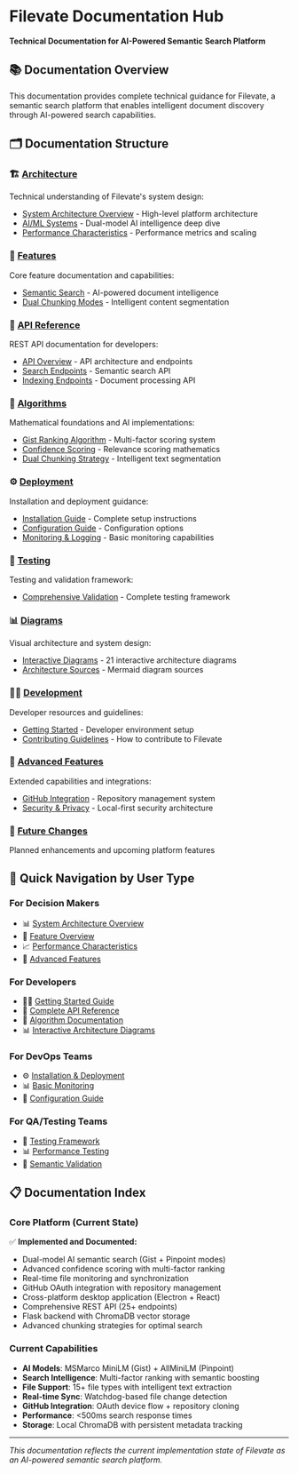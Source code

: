 # Filevate Documentation Hub

**Technical Documentation for AI-Powered Semantic Search Platform**

## 📚 **Documentation Overview**

This documentation provides complete technical guidance for Filevate, a semantic search platform that enables intelligent document discovery through AI-powered search capabilities.

## 🗂️ **Documentation Structure**

### **🏗️ [Architecture](architecture/)**
Technical understanding of Filevate's system design:
- [System Architecture Overview](architecture/overview.md) - High-level platform architecture
- [AI/ML Systems](architecture/ai-ml-systems.md) - Dual-model AI intelligence deep dive
- [Performance Characteristics](architecture/performance.md) - Performance metrics and scaling

### **🚀 [Features](features/)**
Core feature documentation and capabilities:
- [Semantic Search](features/semantic-search.md) - AI-powered document intelligence
- [Dual Chunking Modes](features/dual-chunking-modes.md) - Intelligent content segmentation

### **🔧 [API Reference](api/)**
REST API documentation for developers:
- [API Overview](api/README.md) - API architecture and endpoints
- [Search Endpoints](api/search-endpoints.md) - Semantic search API
- [Indexing Endpoints](api/indexing-endpoints.md) - Document processing API

### **🧮 [Algorithms](algorithms/)**
Mathematical foundations and AI implementations:
- [Gist Ranking Algorithm](algorithms/gist-ranking.md) - Multi-factor scoring system
- [Confidence Scoring](algorithms/confidence-scoring.md) - Relevance scoring mathematics
- [Dual Chunking Strategy](algorithms/dual-chunking.md) - Intelligent text segmentation

### **⚙️ [Deployment](deployment/)**
Installation and deployment guidance:
- [Installation Guide](deployment/installation.md) - Complete setup instructions
- [Configuration Guide](deployment/configuration.md) - Configuration options
- [Monitoring & Logging](deployment/monitoring-logging.md) - Basic monitoring capabilities

### **🧪 [Testing](testing/)**
Testing and validation framework:
- [Comprehensive Validation](testing/comprehensive-validation.md) - Complete testing framework

### **📊 [Diagrams](diagrams/)**
Visual architecture and system design:
- [Interactive Diagrams](diagrams/interactive/) - 21 interactive architecture diagrams
- [Architecture Sources](diagrams/architecture/) - Mermaid diagram sources

### **👩‍💻 [Development](development/)**
Developer resources and guidelines:
- [Getting Started](development/getting-started.md) - Developer environment setup
- [Contributing Guidelines](development/contributing.md) - How to contribute to Filevate

### **🏢 [Advanced Features](enterprise/)**
Extended capabilities and integrations:
- [GitHub Integration](enterprise/github-integration.md) - Repository management system
- [Security & Privacy](enterprise/security-privacy.md) - Local-first security architecture

### **🔮 [Future Changes](future-changes.md)**
Planned enhancements and upcoming platform features

## 🎯 **Quick Navigation by User Type**

### **For Decision Makers**
- 📊 [System Architecture Overview](architecture/overview.md)
- 🚀 [Feature Overview](features/README.md)
- 📈 [Performance Characteristics](architecture/performance.md)
- 🏢 [Advanced Features](enterprise/)

### **For Developers**
- 👩‍💻 [Getting Started Guide](development/getting-started.md)
- 🔧 [Complete API Reference](api/)
- 🧮 [Algorithm Documentation](algorithms/)
- 📊 [Interactive Architecture Diagrams](diagrams/interactive/)

### **For DevOps Teams**
- ⚙️ [Installation & Deployment](deployment/installation.md)
- 📊 [Basic Monitoring](deployment/monitoring-logging.md)
- 🔧 [Configuration Guide](deployment/configuration.md)

### **For QA/Testing Teams**
- 🧪 [Testing Framework](testing/comprehensive-validation.md)
- 📊 [Performance Testing](testing/comprehensive-validation.md#performance-testing)
- 🎯 [Semantic Validation](testing/comprehensive-validation.md#semantic-validation)

## 📋 **Documentation Index**

### **Core Platform (Current State)**
✅ **Implemented and Documented:**
- Dual-model AI semantic search (Gist + Pinpoint modes)
- Advanced confidence scoring with multi-factor ranking
- Real-time file monitoring and synchronization
- GitHub OAuth integration with repository management
- Cross-platform desktop application (Electron + React)
- Comprehensive REST API (25+ endpoints)
- Flask backend with ChromaDB vector storage
- Advanced chunking strategies for optimal search

### **Current Capabilities**
- **AI Models**: MSMarco MiniLM (Gist) + AllMiniLM (Pinpoint)
- **Search Intelligence**: Multi-factor ranking with semantic boosting
- **File Support**: 15+ file types with intelligent text extraction
- **Real-time Sync**: Watchdog-based file change detection
- **GitHub Integration**: OAuth device flow + repository cloning
- **Performance**: <500ms search response times
- **Storage**: Local ChromaDB with persistent metadata tracking

---

*This documentation reflects the current implementation state of Filevate as an AI-powered semantic search platform.*